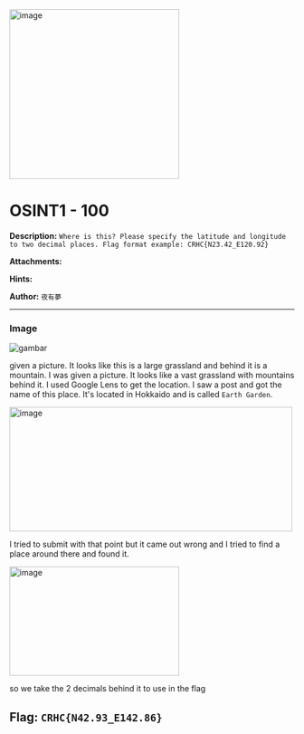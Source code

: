 <img width="300" height="300" alt="image" src="https://github.com/user-attachments/assets/4de81dd2-8e98-4d9e-86eb-4e0f1dd4711a" />

# OSINT1 - 100
**Description:** `Where is this? Please specify the latitude and longitude to two decimal places. Flag format example: CRHC{N23.42_E120.92}` 

**Attachments:**

**Hints:**

**Author:** `夜有夢`

---
### Image

![gambar](https://github.com/user-attachments/assets/b85443c8-1ec3-472e-b45e-65667fb46e3f)


given a picture. It looks like this is a large grassland and behind it is a mountain. I was given a picture. It looks like a vast grassland with mountains behind it. I used Google Lens to get the location. I saw a post and got the name of this place. It's located in Hokkaido and is called `Earth Garden`.

<img width="500" height="220" alt="image" src="https://github.com/user-attachments/assets/2c9fb835-ac99-4bc0-b668-a0629036345d" />

I tried to submit with that point but it came out wrong and I tried to find a place around there and found it.

<img width="300" height="193" alt="image" src="https://github.com/user-attachments/assets/a4ecf1f4-ea9d-40f9-8b51-9b73c9718c7f" />

so we take the 2 decimals behind it to use in the flag

## **Flag:** `CRHC{N42.93_E142.86}`
